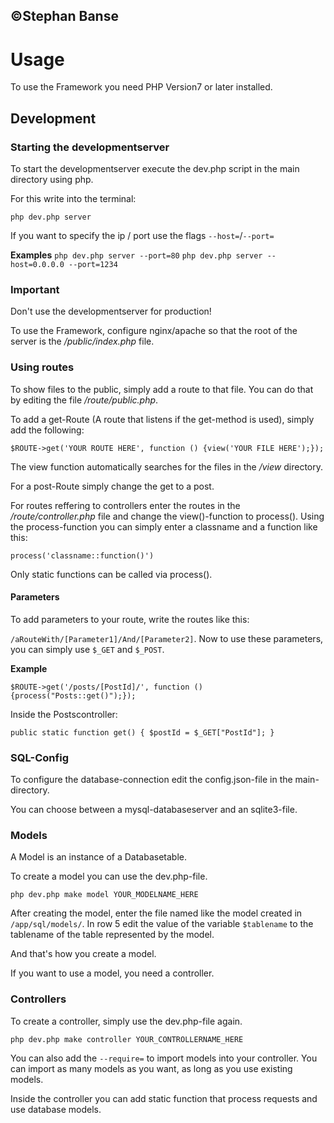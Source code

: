## ©Stephan Banse

# Usage
To use the Framework you need PHP Version7 or later installed.

## Development

### Starting the developmentserver

To start the developmentserver execute the dev.php script in the main directory using php.

For this write into the terminal:

`php dev.php server`

If you want to specify the ip / port use the flags `--host=`/`--port=`

**Examples**
`php dev.php server --port=80`
`php dev.php server --host=0.0.0.0 --port=1234`

### **Important**
Don't use the developmentserver for production!

To use the Framework, configure nginx/apache so that the root of the server is the */public/index.php* file.

### Using routes
To show files to the public, simply add a route to that file.
You can do that by editing the file */route/public.php*.

To add a get-Route (A route that listens if the get-method is used), simply add the following:

`$ROUTE->get('YOUR ROUTE HERE', function () {view('YOUR FILE HERE');});`

The view function automatically searches for the files in the */view* directory.

For a post-Route simply change the get to a post.

For routes reffering to controllers enter the routes in the */route/controller.php* file and change the view()-function to process().
Using the process-function you can simply enter a classname and a function like this:

`process('classname::function()')`

Only static functions can be called via process().


#### Parameters
To add parameters to your route, write the routes like this:

`/aRouteWith/[Parameter1]/And/[Parameter2]`.
Now to use these parameters, you can simply use `$_GET` and `$_POST`.

**Example**

`$ROUTE->get('/posts/[PostId]/', function () {process("Posts::get()");});`

Inside the Postscontroller:

`
public static function get() {
    $postId = $_GET["PostId"];
}
`

### SQL-Config
To configure the database-connection edit the config.json-file in the main-directory.

You can choose between a mysql-databaseserver and an sqlite3-file.

### Models
A Model is an instance of a Databasetable.

To create a model you can use the dev.php-file.

`php dev.php make model YOUR_MODELNAME_HERE`

After creating the model, enter the file named like the model created in `/app/sql/models/`.
In row 5 edit the value of the variable `$tablename` to the tablename of the table represented by the model.

And that's how you create a model.

If you want to use a model, you need a controller.

### Controllers
To create a controller, simply use the dev.php-file again.

`php dev.php make controller YOUR_CONTROLLERNAME_HERE`

You can also add the `--require=` to import models into your controller. You can import as many models as you want, as long as you use existing models.

Inside the controller you can add static function that process requests and use database models.
